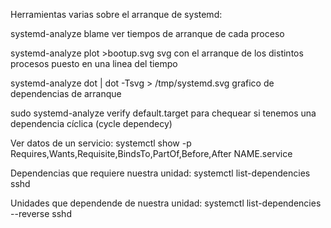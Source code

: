 Herramientas varias sobre el arranque de systemd:

systemd-analyze blame
  ver tiempos de arranque de cada proceso

systemd-analyze plot >bootup.svg
  svg con el arranque de los distintos procesos puesto en una linea del tiempo

systemd-analyze dot | dot -Tsvg > /tmp/systemd.svg
  grafico de dependencias de arranque


sudo systemd-analyze verify default.target
  para chequear si tenemos una dependencia cíclica (cycle dependecy)

Ver datos de un servicio:
systemctl show -p Requires,Wants,Requisite,BindsTo,PartOf,Before,After NAME.service


Dependencias que requiere nuestra unidad:
systemctl list-dependencies sshd

Unidades que dependende de nuestra unidad:
systemctl list-dependencies --reverse sshd
